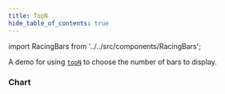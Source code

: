 ```yaml
---
title: TopN
hide_table_of_contents: true
---
```


import RacingBars from '../../src/components/RacingBars';

A demo for using [`topN`](../documentation/options.md#topn) to choose the number of bars to display.

<!--truncate-->

### Chart

<div className="gallery">
  <RacingBars
    dataUrl="/data/population.csv"
    dataType="csv"
    topN={5}
  />
</div>
